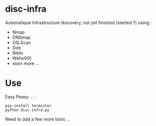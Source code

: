 # disc-infra
Automatique Infrastructure discovery, not yet finished (started ?) using :

- Nmap
- DNSmap
- SSLScan
- Dirb
- Nikto
- Wafw00f
- soon more ...


#  Use 

Easy Peasy ... :

```shell
pip install termcolor
python disc-infra.py
```

Need to add a few more tools ...
